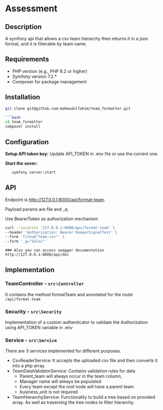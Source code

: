 # Assessment

## Description

A symfony api that allows a csv team hierarchy then returns it in a json format, and it is filterable by team name. 

## Requirements

- PHP version (e.g., PHP 8.2 or higher)
- Symfony version 7.2.*
- Composer for package management

## Installation

   ```bash 
   git clone git@github.com:mahmudulfahim/team_formatter.git

 ```bash
   cd team_formatter
   composer install
  ```

## Configuration

**Setup API token key:**
   Update API_TOKEN in .env file or use the current one.

**Start the sever:**

 ```bash
    symfony server:start
  ```

## API
Endpoint is http://127.0.0.1:8000/api/format-team.

Payload params are file and _q.

Use BearerToken as authorization mechanism

```bash
curl --location '127.0.0.1:8000/api/format-team' \
--header 'Authorization: Bearer DeeperSignalTest' \
--form 'file=@"team.csv"' \
--form '_q="Sales"'
```
```
### Also you can access swagger documentation http://127.0.0.1:8000/api/doc
```
## Implementation

### TeamController - `src\Controller`

It contains the method formatTeam and annotated for the route `/api/format-team`

### Security - `src\Security`

Implementation of a custom authenticator to validate the Authorization using API_TOKEN variable in .env

### Service - `src\Service`

There are 3 services implemented for different purposes.

- CsvReaderService: It accepts the uploaded csv file and then converts it into a php array.
- TeamDataValidatorService: Contains validation rules for data
  - Parent_team will always occur  in the team column,
  - Manager name will always be populated
  - Every team except the root node will have a parent team
  - business_unit is not required
- TeamHierarchyService: Functionality to build a tree based on provided array. As well as traversing the tree nodes to filter hierarchy.



